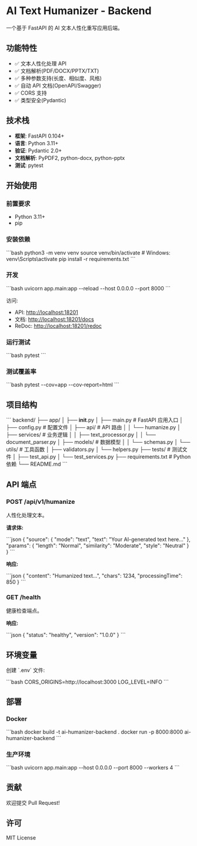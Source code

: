 # AI Text Humanizer - Backend

一个基于 FastAPI 的 AI 文本人性化重写应用后端。

## 功能特性

- ✅ 文本人性化处理 API
- ✅ 文档解析(PDF/DOCX/PPTX/TXT)
- ✅ 多种参数支持(长度、相似度、风格)
- ✅ 自动 API 文档(OpenAPI/Swagger)
- ✅ CORS 支持
- ✅ 类型安全(Pydantic)

## 技术栈

- **框架**: FastAPI 0.104+
- **语言**: Python 3.11+
- **验证**: Pydantic 2.0+
- **文档解析**: PyPDF2, python-docx, python-pptx
- **测试**: pytest

## 开始使用

### 前置要求

- Python 3.11+
- pip

### 安装依赖

\`\`\`bash
python3 -m venv venv
source venv/bin/activate  # Windows: venv\\Scripts\\activate
pip install -r requirements.txt
\`\`\`

### 开发

\`\`\`bash
uvicorn app.main:app --reload --host 0.0.0.0 --port 8000
\`\`\`

访问:
- API: [http://localhost:18201](http://localhost:18201)
- 文档: [http://localhost:18201/docs](http://localhost:18201/docs)
- ReDoc: [http://localhost:18201/redoc](http://localhost:18201/redoc)

### 运行测试

\`\`\`bash
pytest
\`\`\`

### 测试覆盖率

\`\`\`bash
pytest --cov=app --cov-report=html
\`\`\`

## 项目结构

\`\`\`
backend/
├── app/
│   ├── __init__.py
│   ├── main.py          # FastAPI 应用入口
│   ├── config.py        # 配置文件
│   ├── api/             # API 路由
│   │   └── humanize.py
│   ├── services/        # 业务逻辑
│   │   ├── text_processor.py
│   │   └── document_parser.py
│   ├── models/          # 数据模型
│   │   └── schemas.py
│   └── utils/           # 工具函数
│       ├── validators.py
│       └── helpers.py
├── tests/               # 测试文件
│   ├── test_api.py
│   └── test_services.py
├── requirements.txt     # Python 依赖
└── README.md
\`\`\`

## API 端点

### POST /api/v1/humanize

人性化处理文本。

**请求体:**

\`\`\`json
{
  "source": {
    "mode": "text",
    "text": "Your AI-generated text here..."
  },
  "params": {
    "length": "Normal",
    "similarity": "Moderate",
    "style": "Neutral"
  }
}
\`\`\`

**响应:**

\`\`\`json
{
  "content": "Humanized text...",
  "chars": 1234,
  "processingTime": 850
}
\`\`\`

### GET /health

健康检查端点。

**响应:**

\`\`\`json
{
  "status": "healthy",
  "version": "1.0.0"
}
\`\`\`

## 环境变量

创建 \`.env\` 文件:

\`\`\`bash
CORS_ORIGINS=http://localhost:3000
LOG_LEVEL=INFO
\`\`\`

## 部署

### Docker

\`\`\`bash
docker build -t ai-humanizer-backend .
docker run -p 8000:8000 ai-humanizer-backend
\`\`\`

### 生产环境

\`\`\`bash
uvicorn app.main:app --host 0.0.0.0 --port 8000 --workers 4
\`\`\`

## 贡献

欢迎提交 Pull Request!

## 许可

MIT License

